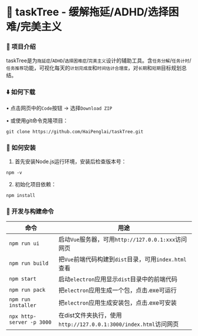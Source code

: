 # 🌳 taskTree - 缓解拖延/ADHD/选择困难/完美主义

### 📌 项目介绍
taskTree是为`拖延症`/`ADHD`/`选择困难症`/`完美主义`设计的辅助工具。含`任务分解`/`任务计时`/`任务推荐`功能，可视化每天的`计划完成度`和`时间估计合理度`，对`长期`和`短期`目标规划总结。

### ⬇️ 如何下载
• 点击网页中的`Code`按钮 → 选择`Download ZIP`

• 或使用git命令克隆项目：

```shell
git clone https://github.com/HaiPenglai/taskTree.git
```

### 🔧 如何安装

1. 首先安装Node.js运行环境，安装后检查版本号：
```shell
npm -v
```

2. 初始化项目依赖：
```shell
npm install
```

### 🚀 开发与构建命令
| 命令                | 用途                           |
|---------------------|-------------------------------|
| `npm run ui`        | 启动`Vue`服务器，可用`http://127.0.0.1:xxx`访问网页 |
| `npm run build`     | 把`Vue`前端代码构建到`dist`目录，可用`index.html`查看 |
| `npm start`  | 启动`electron`应用显示`dist`目录中的前端代码 |
| `npm run pack`      | 把`electron`应用生成一个包，点击.exe可运行 |
| `npm run installer` | 把`electron`应用生成安装包，点击.exe可安装 |
| `npx http-server -p 3000` | 在dist文件夹执行，使用`http://127.0.0.1:3000/index.html`访问网页|